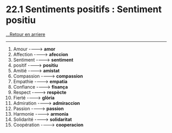 # 22.1 Sentiments positifs : Sentiment positiu

[...Retour en arriere](../../../menu_fiches.md)

--- 

1. Amour  ----> **amor**
2. Affection  ----> **afeccion**
3. Sentiment  ----> **sentiment**
4. positif  ----> **positiu**
5. Amitié  ----> **amistat**
6. Compassion  ----> **compassion**
7. Empathie  ----> **empatia**
8. Confiance  ----> **fisança**
9. Respect  ----> **respècte**
10. Fierté  ----> **glòria**
11. Admiration  ----> **admiraccion**
12. Passion  ----> **passion**
13. Harmonie  ----> **armonia**
14. Solidarité  ----> **solidaritat**
15. Coopération  ----> **cooperacion**